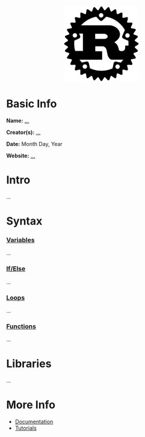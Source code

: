 <p align="center"><img width="200" height="200" src="https://github.com/jgphilpott/babel/blob/main/Rust/logo.png"></p>

# Basic Info

**Name:** [...](wikipedia)

**Creator(s):** [...](github/wikipedia)

**Date:** Month Day, Year

**Website:** [...](?)

# Intro

...

# Syntax

### [Variables](tutorialspoint)

...

### [If/Else](tutorialspoint)

...

### [Loops](tutorialspoint)

...

### [Functions](tutorialspoint)

...

# Libraries

...

# More Info

 - [Documentation](?)
 - [Tutorials](tutorialspoint)
